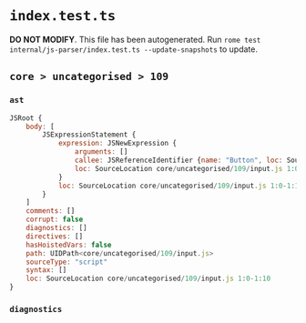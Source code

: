 # `index.test.ts`

**DO NOT MODIFY**. This file has been autogenerated. Run `rome test internal/js-parser/index.test.ts --update-snapshots` to update.

## `core > uncategorised > 109`

### `ast`

```javascript
JSRoot {
	body: [
		JSExpressionStatement {
			expression: JSNewExpression {
				arguments: []
				callee: JSReferenceIdentifier {name: "Button", loc: SourceLocation core/uncategorised/109/input.js 1:4-1:10 (Button)}
				loc: SourceLocation core/uncategorised/109/input.js 1:0-1:10
			}
			loc: SourceLocation core/uncategorised/109/input.js 1:0-1:10
		}
	]
	comments: []
	corrupt: false
	diagnostics: []
	directives: []
	hasHoistedVars: false
	path: UIDPath<core/uncategorised/109/input.js>
	sourceType: "script"
	syntax: []
	loc: SourceLocation core/uncategorised/109/input.js 1:0-1:10
}
```

### `diagnostics`

```

```
